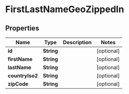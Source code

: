
# FirstLastNameGeoZippedIn

## Properties
Name | Type | Description | Notes
------------ | ------------- | ------------- | -------------
**id** | **String** |  |  [optional]
**firstName** | **String** |  |  [optional]
**lastName** | **String** |  |  [optional]
**countryIso2** | **String** |  |  [optional]
**zipCode** | **String** |  |  [optional]



